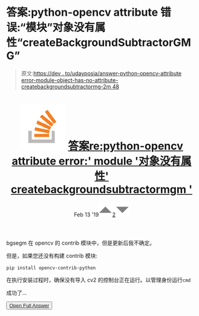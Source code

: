 # 答案:python-opencv attribute 错误:“模块”对象没有属性“createBackgroundSubtractorGMG”

> 原文:[https://dev . to/udayposia/answer-python-opencv-attribute error-module-object-has-no-attribute-createbackgroundsubtractormg-2m 48](https://dev.to/udayposia/answer-python-opencv-attributeerror-module-object-has-no-attribute-createbackgroundsubtractorgmg-2m48)

<header>

# ![](img/01c67cd39e9a8e551fcb75e1091225e9.png) [ 答案re:python-opencv attribute error:' module '对象没有属性' createbackgroundsubtractormgm '](https://stackoverflow.com/questions/21626619/python-opencv-attributeerror-module-object-has-no-attribute-createbackground/54662758#54662758)

Feb 13 '19[![](img/e3f0373ec76330150a340eacd410b600.png)2![](img/f7bb704c8c93dfae05d2b57012ed2754.png)](https://stackoverflow.com/questions/21626619/python-opencv-attributeerror-module-object-has-no-attribute-createbackground/54662758#54662758) </header>

bgsegm 在 opencv 的 contrib 模块中，但是更新后我不确定。

但是，如果您还没有构建 contrib 模块:

```
pip install opencv-contrib-python 
```

在执行安装过程时，确保没有导入 cv2 的控制台正在运行。以管理身份运行`cmd`

成功了…

<button class="ltag__stackexchange--btn" type="button">[Open Full Answer](https://stackoverflow.com/questions/21626619/python-opencv-attributeerror-module-object-has-no-attribute-createbackground/54662758#54662758)</button>